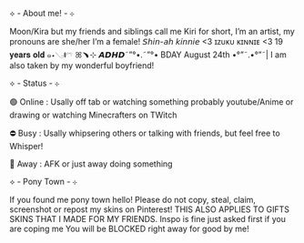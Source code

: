 


⟡ - About me! - ⊹

Moon/Kira but my friends and siblings call me Kiri for short, I’m an artist, my pronouns are she/her I’m a female! 𝘚𝘩𝘪𝘯-𝘢𝘩 𝘬𝘪𝘯𝘯𝘪𝘦 <3 ɪᴢᴜᴋᴜ ᴋɪɴɴɪᴇ <3 19 𝐲𝐞𝐚𝐫𝐬 𝐨𝐥𝐝 ๑⋆𓂅ǂ𓍼 ꕤ﹅⊹ 𝘼𝘿𝙃𝘿˜”°•.˜”°• BDAY August 24th •°”˜.•°”˜| I am also taken by my wonderful boyfriend!




⟡ - Status - ⊹
   
   🟢 Online : Usally off tab or watching something probably youtube/Anime or drawing or watching Minecrafters on TWitch

   ⛔ Busy : Usally whipsering others or talking with friends, but feel free to Whisper! 

   🌙 Away : AFK or just away doing something 


   
⟡ - Pony Town - ⊹

If you found me pony town hello! Please do not copy, steal, claim, screenshot or repost my skins on Pinterest! THIS ALSO APPLIES TO GIFTS SKINS THAT I MADE FOR MY FRIENDS. Inspo is fine just asked first if you are coping me You will be BLOCKED right away for good by me!






